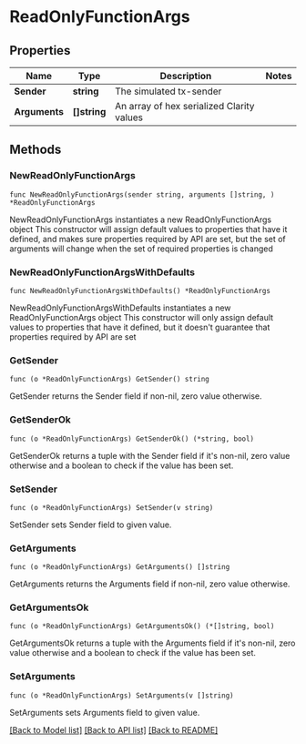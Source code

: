 # ReadOnlyFunctionArgs

## Properties

Name | Type | Description | Notes
------------ | ------------- | ------------- | -------------
**Sender** | **string** | The simulated tx-sender | 
**Arguments** | **[]string** | An array of hex serialized Clarity values | 

## Methods

### NewReadOnlyFunctionArgs

`func NewReadOnlyFunctionArgs(sender string, arguments []string, ) *ReadOnlyFunctionArgs`

NewReadOnlyFunctionArgs instantiates a new ReadOnlyFunctionArgs object
This constructor will assign default values to properties that have it defined,
and makes sure properties required by API are set, but the set of arguments
will change when the set of required properties is changed

### NewReadOnlyFunctionArgsWithDefaults

`func NewReadOnlyFunctionArgsWithDefaults() *ReadOnlyFunctionArgs`

NewReadOnlyFunctionArgsWithDefaults instantiates a new ReadOnlyFunctionArgs object
This constructor will only assign default values to properties that have it defined,
but it doesn't guarantee that properties required by API are set

### GetSender

`func (o *ReadOnlyFunctionArgs) GetSender() string`

GetSender returns the Sender field if non-nil, zero value otherwise.

### GetSenderOk

`func (o *ReadOnlyFunctionArgs) GetSenderOk() (*string, bool)`

GetSenderOk returns a tuple with the Sender field if it's non-nil, zero value otherwise
and a boolean to check if the value has been set.

### SetSender

`func (o *ReadOnlyFunctionArgs) SetSender(v string)`

SetSender sets Sender field to given value.


### GetArguments

`func (o *ReadOnlyFunctionArgs) GetArguments() []string`

GetArguments returns the Arguments field if non-nil, zero value otherwise.

### GetArgumentsOk

`func (o *ReadOnlyFunctionArgs) GetArgumentsOk() (*[]string, bool)`

GetArgumentsOk returns a tuple with the Arguments field if it's non-nil, zero value otherwise
and a boolean to check if the value has been set.

### SetArguments

`func (o *ReadOnlyFunctionArgs) SetArguments(v []string)`

SetArguments sets Arguments field to given value.



[[Back to Model list]](../README.md#documentation-for-models) [[Back to API list]](../README.md#documentation-for-api-endpoints) [[Back to README]](../README.md)


